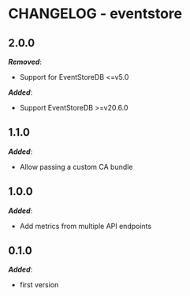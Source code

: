 # CHANGELOG - eventstore

## 2.0.0

***Removed***:

* Support for EventStoreDB <=v5.0 

***Added***:

* Support EventStoreDB >=v20.6.0

## 1.1.0

***Added***:

* Allow passing a custom CA bundle

## 1.0.0

***Added***:

* Add metrics from multiple API endpoints

## 0.1.0

***Added***:

* first version
